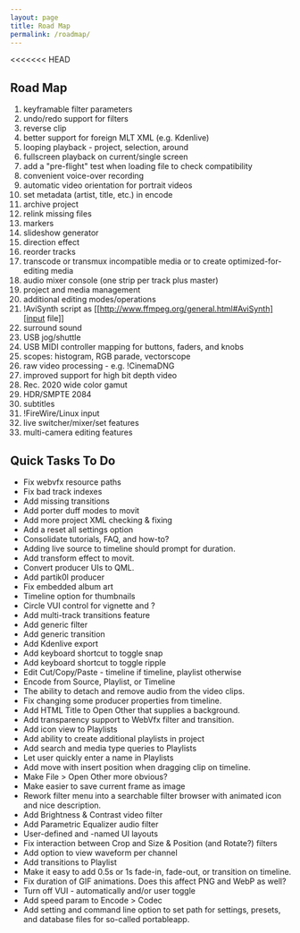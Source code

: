 ```yaml
---
layout: page
title: Road Map
permalink: /roadmap/
---
```

<<<<<<< HEAD
<script type="text/javascript">
</script>
<script type="text/javascript" src="//pagead2.googlesyndication.com/pagead/show\_ads.js">
=======
<div>
<script type="text/javascript">
google_ad_client = "ca-pub-1305424236533187";
google_ad_slot = "1157645159";
google_ad_width = 728;
google_ad_height = 90;
</script> 
<script type="text/javascript" src="http://pagead2.googlesyndication.com/pagead/show_ads.js">
>>>>>>> 9f6b974717d42cea473e5913cd9259bea480b3a2
</script>
</div>

Road Map
-----------------

1. keyframable filter parameters
2. undo/redo support for filters
3. reverse clip
4. better support for foreign MLT XML (e.g. Kdenlive)
5. looping playback - project, selection, around
6. fullscreen playback on current/single screen
7. add a "pre-flight" test when loading file to check compatibility
8. convenient voice-over recording
9. automatic video orientation for portrait videos
10. set metadata (artist, title, etc.) in encode
10. archive project
12. relink missing files
13. markers
14. <span style="background-color: transparent;">slideshow generator</span>
15. direction effect
16. reorder tracks
17. transcode or transmux incompatible media or to create optimized-for-editing media
18. audio mixer console (one strip per track plus master)
19. project and media management
20. additional editing modes/operations
21. !AviSynth script as [[http://www.ffmpeg.org/general.html#AviSynth][input file]]
22. surround sound
23. USB jog/shuttle
24. USB MIDI controller mapping for buttons, faders, and knobs
25. scopes: histogram, RGB parade, vectorscope
26. raw video processing - e.g. !CinemaDNG
27. improved support for high bit depth video
28. Rec. 2020 wide color gamut
29. HDR/SMPTE 2084
30. subtitles
31. !FireWire/Linux input
32. <span style="background-color: transparent;">live switcher/mixer/set features</span>
33. multi-camera editing features

Quick Tasks To Do
-----------------

-   Fix webvfx resource paths
-   <span style="background-color: transparent;">Fix bad track
    indexes</span>
-   Add missing transitions
-   Add porter duff modes to movit
-   <span style="background-color: transparent;">Add more project
    XML checking & fixing</span>
-   Add a reset all settings option
-   Consolidate tutorials, FAQ, and how-to?
-   <span style="background-color: transparent;">Adding live
    source to timeline should prompt for duration.</span>
-   <span style="background-color: transparent;">Add transform
    effect to movit.</span>
-   Convert producer UIs to QML.
-   Add partik0l producer
-   <span style="background-color: transparent;">Fix embedded
    album art</span>
-   <span style="background-color: transparent;">Timeline option
    for thumbnails</span>
-   <span style="background-color: transparent;">Circle VUI
    control for vignette and ?</span>
-   <span style="background-color: transparent;">Add multi-track
    transitions feature</span>
-   Add generic filter
-   Add generic transition
-   <span style="background-color: transparent;">Add Kdenlive
    export</span>
-   Add keyboard shortcut to toggle snap
-   Add keyboard shortcut to toggle ripple
-   Edit Cut/Copy/Paste - timeline if timeline, playlist otherwise
-   Encode from Source, Playlist, or Timeline
-   The ability to detach and remove audio from the video clips.
-   Fix changing some producer properties from timeline.
-   <span style="background-color: transparent;">Add HTML Title to
    Open Other that supplies a background.</span>
-   Add transparency support to WebVfx filter and transition.
-   Add icon view to Playlists
-   Add ability to create additional playlists in project
-   <span style="background-color: transparent;">Add search and
    media type queries to Playlists</span>
-   Let user quickly enter a name in Playlists
-   Add move with insert position when dragging clip on timeline.
-   Make File > Open Other more obvious?
-   Make easier to save current frame as image
-   Rework filter menu into a searchable filter browser with animated
    icon and nice description.
-   Add Brightness & Contrast video filter
-   Add Parametric Equalizer audio filter
-   User-defined and -named UI layouts
-   Fix interaction between Crop and Size & Position (and Rotate?)
    filters
-   Add option to view waveform per channel
-   Add transitions to Playlist
-   Make it easy to add 0.5s or 1s fade-in, fade-out, or transition
    on timeline.
-   Fix duration of GIF animations. Does this affect PNG and WebP as
    well?
-   Turn off VUI - automatically and/or user toggle
-   Add speed param to Encode > Codec
-   Add setting and command line option to set path for settings,
    presets, and database files for so-called portableapp.
